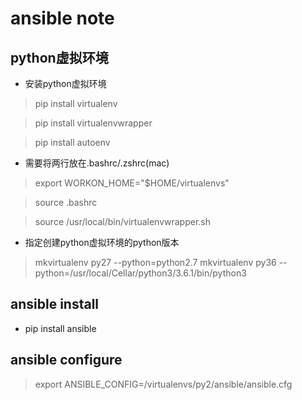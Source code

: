 # ansible note

## python虚拟环境

- 安装python虚拟环境

> pip install virtualenv

> pip install virtualenvwrapper

> pip install autoenv

- 需要将两行放在.bashrc/.zshrc(mac)

> export WORKON_HOME="$HOME/virtualenvs"

> source  .bashrc

> source /usr/local/bin/virtualenvwrapper.sh

- 指定创建python虚拟环境的python版本
> mkvirtualenv py27 --python=python2.7
> mkvirtualenv py36  --python=/usr/local/Cellar/python3/3.6.1/bin/python3


## ansible install
-  pip install ansible


## ansible configure


> export ANSIBLE_CONFIG=/virtualenvs/py2/ansible/ansible.cfg





